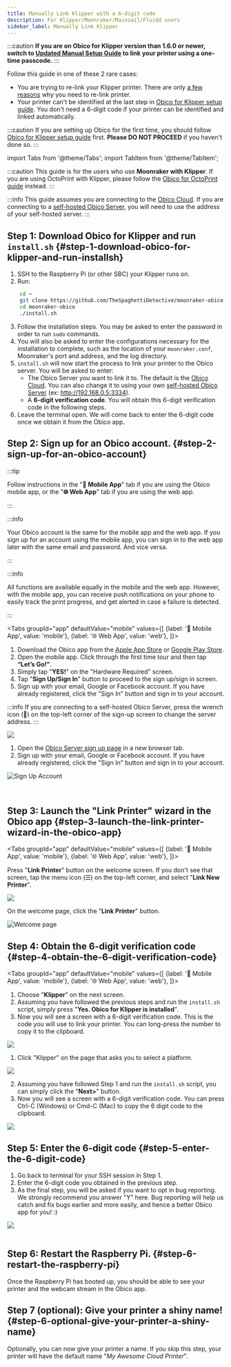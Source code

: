 ```yaml
---
title: Manually Link Klipper with a 6-digit code
description: For Klipper/Moonraker/Mainsail/Fluidd users
sidebar_label: Manually Link Klipper
---
```


:::caution
  **If you are on Obico for Klipper version than 1.6.0 or newer, switch to [Updated Manual Setup Guide](https://www.obico.io/docs/user-guides/klipper-setup/#link-manually) to link your printer using a one-time passcode.**
:::

Follow this guide in one of these 2 rare cases:

* You are trying to re-link your Klipper printer. There are only [a few reasons](/docs/user-guides/relink-printer/) why you need to re-link printer.
* Your printer can't be identified at the last step in [Obico for Klipper setup guide](/docs/user-guides/klipper-setup/). You don't need a 6-digit code if your printer can be identified and linked automatically.

:::caution
If you are setting up Obico for the first time, you should follow [Obico for Klipper setup guide](/docs/user-guides/klipper-setup) first. **Please DO NOT PROCEED** if you haven't done so.
:::


import Tabs from '@theme/Tabs';
import TabItem from '@theme/TabItem';

:::caution
 This guide is for the users who use **Moonraker with Klipper**. If you are using OctoPrint with Klipper, please follow the [Obico for OctoPrint guide](octoprint-plugin-setup.md) instead.
:::

:::info
This guide assumes you are connecting to the [Obico Cloud](https://app.obico.io). If you are connecting to a [self-hosted Obico Server](/docs/server-guides/), you will need to use the address of your self-hosted server.
:::


## Step 1: Download Obico for Klipper and run `install.sh` {#step-1-download-obico-for-klipper-and-run-installsh}

1. SSH to the Raspberry Pi (or other SBC) your Klipper runs on.
2. Run:
```bash
    cd ~
    git clone https://github.com/TheSpaghettiDetective/moonraker-obico.git
    cd moonraker-obico
    ./install.sh
```
3. Follow the installation steps. You may be asked to enter the password in order to run `sudo` commands.
5. You will also be asked to enter the configurations necessary for the installation to complete, such as the location of your `moonraker.conf`, Moonraker's port and address, and the log directory.
6. `install.sh` will now start the process to link your printer to the Obico server. You will be asked to enter:
    - The Obico Server you want to link it to. The default is the [Obico Cloud](https://app.obico.io). You can also change it to using your own [self-hosted Obico Server](https://www.obico.io/docs/server-guides/) (ex: http://192.168.0.5:3334).
    - A **6-digit verification code**. You will obtain this 6-digit verification code in the following steps.
7. Leave the terminal open. We will come back to enter the 6-digit code once we obtain it from the Obico app.

## Step 2: Sign up for an Obico account. {#step-2-sign-up-for-an-obico-account}

:::tip

Follow instructions in the "**📱  Mobile App**" tab if you are using the Obico mobile app, or the "**🌐  Web App**" tab if you are using the web app.

:::

:::info

Your Obico account is the same for the mobile app and the web app. If you sign up for an account using the mobile app, you can sign in to the web app later with the same email and password. And vice versa.

:::

:::info

All functions are available equally in the mobile and the web app. However, with the mobile app, you can receive push notifications on your phone to easily track the print progress, and get alerted in case a failure is detected.

:::

<Tabs
  groupId="app"
  defaultValue="mobile"
  values={[
    {label: '📱  Mobile App', value: 'mobile'},
    {label: '🌐  Web App', value: 'web'},
  ]}>
  <TabItem value="mobile">

1. Download the Obico app from the [Apple App Store](https://apps.apple.com/us/app/the-spaghetti-detective/id1540646623?ign-itsct=apps_box&ign-itscg=30200) or [Google Play Store](https://play.google.com/store/apps/details?id=com.thespaghettidetective.android).
1. Open the mobile app. Click through the first time tour and then tap **“Let’s Go!”**.
1. Simply tap "**YES!**" on the "Hardware Required" screen.
1. Tap "**Sign Up/Sign In**" button to proceed to the sign up/sign in screen.
1. Sign up with your email, Google or Facebook account. If you have already registered, click the "Sign In" button and sign in to your account.

:::info
If you are connecting to a self-hosted Obico Server, press the wrench icon (**🔧**) on the top-left corner of the sign-up screen to change the server address.
:::

<div style={{display: "flex", justifyContent: "center"}}><img src="/img/user-guides/setupguide/mobile-app-signup.gif" /></div>

  </TabItem>
  <TabItem value="web">

1. Open the [Obico Server sign up page](https://app.obico.io/accounts/signup/) in a new browser tab.
1. Sign up with your email, Google or Facebook account. If you have already registered, click the "Sign In" button and sign in to your account.

![Sign Up Account](/img/user-guides/setupguide/tsd-signup.png)


  </TabItem>
</Tabs>

<br />

## Step 3: Launch the "Link Printer" wizard in the Obico app {#step-3-launch-the-link-printer-wizard-in-the-obico-app}

<Tabs
  groupId="app"
  defaultValue="mobile"
  values={[
    {label: '📱  Mobile App', value: 'mobile'},
    {label: '🌐  Web App', value: 'web'},
  ]}>
  <TabItem value="mobile">

Press "**Link Printer**" button on the welcome screen. If you don't see that screen, tap the menu icon (☰) on the top-left corner, and select "**Link New Printer**".

<div style={{display: "flex", justifyContent: "center"}}><img src="/img/user-guides/setupguide/launch-manual-link-mobile.jpg" /></div>

  </TabItem>
  <TabItem value="web">

On the welcome page, click the "**Link Printer**" button.

![Welcome page](/img/user-guides/setupguide/welcome-web.jpg)

  </TabItem>
</Tabs>

## Step 4: Obtain the 6-digit verification code {#step-4-obtain-the-6-digit-verification-code}

<Tabs
  groupId="app"
  defaultValue="mobile"
  values={[
    {label: '📱  Mobile App', value: 'mobile'},
    {label: '🌐  Web App', value: 'web'},
  ]}>
  <TabItem value="mobile">

1. Choose "**Klipper**" on the next screen.
1. Assuming you have followed the previous steps and run the `install.sh` script, simply press "**Yes. Obico for Klipper is installed**".
1. Now you will see a screen with a 6-digit verification code. This is the code you will use to link your printer. You can long-press the number to copy it to the clipboard.

<div style={{display: "flex", justifyContent: "center"}}><img src="/img/user-guides/setupguide/klipper-verification-code-mobile.jpg" /></div>

<div />

  </TabItem>

  <TabItem value="web">

1. Click "Klipper" on the page that asks you to select a platform.

<div style={{display: "flex", justifyContent: "center"}}><img src="/img/user-guides/setupguide/select-platform-web.jpg" /></div>

2. Assuming you have followed Step 1 and run the `install.sh` script, you can simply click the "**Next>**" button.
3. Now you will see a screen with a 6-digit verification code. You can press Ctrl-C (Windows) or Cmd-C (Mac) to copy the 6 digit code to the clipboard.

<div style={{display: "flex", justifyContent: "center"}}><img src="/img/user-guides/setupguide/klipper-verification-code-web.jpg" /></div>

  </TabItem>
</Tabs>

## Step 5: Enter the 6-digit code {#step-5-enter-the-6-digit-code}

1. Go back to terminal for your SSH session in Step 1.
1. Enter the 6-digit code you obtained in the previous step.
1. As the final step, you will be asked if you want to opt in bug reporting. We strongly recommend you answer "Y" here. Bug reporting will help us catch and fix bugs earlier and more easily, and hence a better Obico app for you! :)

<div style={{display: "flex", justifyContent: "center"}}><img src="/img/user-guides/setupguide/link-success-klipper.png" /></div>
<br />

## Step 6: Restart the Raspberry Pi. {#step-6-restart-the-raspberry-pi}

Once the Raspberry Pi has booted up, you should be able to see your printer and the webcam stream in the Obico app.

## Step 7 (optional): Give your printer a shiny name! {#step-6-optional-give-your-printer-a-shiny-name}

Optionally, you can now give your printer a name. If you skip this step, your printer will have the default name "*My Awesome Cloud Printer*".
